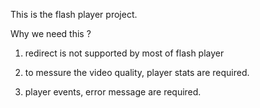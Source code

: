 This is the flash player project.

Why we need this ?

1) redirect is not supported by most of flash player

2) to messure the video quality, player stats are required.

3) player events, error message are required. 



